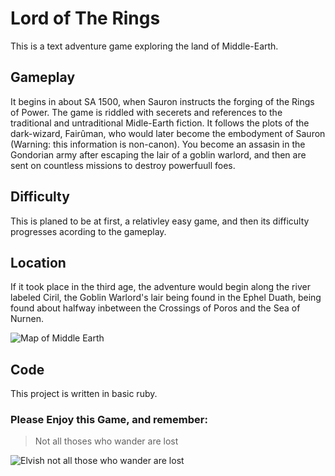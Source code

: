 # Lord of The Rings

This is a text adventure game exploring the land of Middle-Earth. 
## Gameplay
It begins in about SA 1500, when Sauron instructs the forging of the Rings of Power. The game is riddled with secerets and references to the traditional and untraditional Midle-Earth fiction. It follows the plots of the dark-wizard, Fairûman, who would later become the embodyment of Sauron (Warning: this information is non-canon). You become an assasin in the Gondorian army after escaping the lair of a goblin warlord, and then are sent on countless missions to destroy powerfuull foes.

## Difficulty
This is planed to be at first, a relativley easy game, and then its difficulty progresses acording to the gameplay.

## Location
If it took place in the third age, the adventure would begin along the river labeled Ciril, the Goblin Warlord's lair being found in the Ephel Duath, being found about halfway inbetween the Crossings of Poros and the Sea of Nurnen.

![Map of Middle Earth](!https://www.donsmaps.com/images29/middleearthlargelargerstill.jpg)

## Code
This project is written in basic ruby.

### Please Enjoy this Game, and remember:
>Not all thoses who wander are lost

![Elvish not all those who wander are lost](http://i.imgur.com/nItllTU.jpg)

